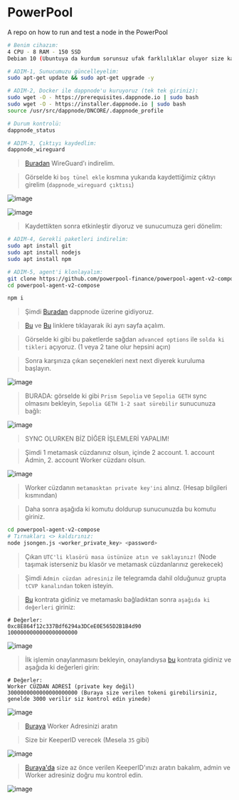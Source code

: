 # PowerPool
A repo on how to run and test a node in the PowerPool

```sh
# Benim cihazım:
4 CPU - 8 RAM - 150 SSD
Debian 10 (Ubuntuya da kurdum sorunsuz ufak farklılıklar oluyor size kalmış)
```

```sh
# ADIM-1, Sunucumuzu güncelleyelim:
sudo apt-get update && sudo apt-get upgrade -y
```

```sh
# ADIM-2, Docker ile dappnode'u kuruyoruz (tek tek giriniz):
sudo wget -O - https://prerequisites.dappnode.io | sudo bash
sudo wget -O - https://installer.dappnode.io | sudo bash
source /usr/src/dappnode/DNCORE/.dappnode_profile

# Durum kontrolü:
dappnode_status
```

```sh
# ADIM-3, Çıktıyı kaydedlim:
dappnode_wireguard
```

> [Buradan](https://www.wireguard.com/install/) WireGuard'ı indirelim.

> Görselde ki `boş tünel ekle` kısmına yukarıda kaydettiğimiz çıktıyı girelim (`dappnode_wireguard çıktısı`)

![image](https://github.com/ruesandora/PowerPool/assets/101149671/23e38061-fd30-4e7a-8cce-ca6eeb5cde39)

![image](https://github.com/ruesandora/PowerPool/assets/101149671/4c91073f-a34a-46d5-9261-51a28a406abf)

> Kaydettikten sonra etkinleştir diyoruz ve sunucumuza geri dönelim:

```sh
# ADIM-4, Gerekli paketleri indirelim:
sudo apt install git
sudo apt install nodejs
sudo apt install npm
```

```sh
# ADIM-5, agent'i klonlayalım:
git clone https://github.com/powerpool-finance/powerpool-agent-v2-compose
cd powerpool-agent-v2-compose

npm i
```

> Şimdi [Buradan](http://my.dappnode/#/) dappnode üzerine gidiyoruz.

> [Bu](http://my.dappnode/#/installer/%2Fipfs%2FQmT2vSKsKVTs7oFxYnnzb8cpWiKnMDvPLy1qnaLWfEfVkD) ve [Bu](http://my.dappnode/#/installer/%2Fipfs%2FQmNy6zTZM9LfHomWJpNYFWX6kJqz9Jgm5eragJagMwc4jk) linklere tıklayarak iki ayrı sayfa açalım.

> Görselde ki gibi bu paketlerde sağdan `advanced options` ile `solda ki tikleri` açıyoruz. (1 veya 2 tane olur hepsini açın)

> Sonra karşınıza çıkan seçenekleri next next diyerek kuruluma başlayın.

![image](https://github.com/ruesandora/PowerPool/assets/101149671/ca513c20-a7ef-4cbf-80ca-44a782374582)


> BURADA: görselde ki gibi `Prism Sepolia` ve `Sepolia GETH` sync olmasını bekleyin, `Sepolia GETH 1-2 saat sürebilir` sunucunuza bağlı:

![image](https://github.com/ruesandora/PowerPool/assets/101149671/58c04f85-b8fd-41fc-8086-e4c9316e7b87)

> SYNC OLURKEN BİZ DİĞER İŞLEMLERİ YAPALIM!

> Şimdi 1 metamask cüzdanınız olsun, içinde 2 account. 1. account Admin, 2. account Worker cüzdanı olsun.

![image](https://github.com/ruesandora/PowerPool/assets/101149671/d93ed926-9ba0-44ac-b57b-ca184b5a3415)

> Worker cüzdanın `metamasktan private key'ini` alınız. (Hesap bilgileri kısmından)

> Daha sonra aşağıda ki komutu doldurup sunucunuzda bu komutu giriniz.

```sh
cd powerpool-agent-v2-compose
# Tırnakları <> kaldırınız:
node jsongen.js <worker_private_key> <password>
```

> Çıkan `UTC'li klasörü masa üstünüze atın ve saklayınız!` (Node taşımak isterseniz bu klasör ve metamask cüzdanlarınız gerekecek)

> Şimdi `Admin cüzdan adresiniz` ile telegramda dahil olduğunuz grupta `tCVP kanalından` token isteyin.

> [Bu](https://sepolia.etherscan.io/address/0xD5134EcD90EB63276aF2Fca897cC04D845AfD74f#writeContract#F1) kontrata gidiniz ve metamaskı bağladıktan sonra `aşağıda ki değerleri` giriniz:

```
# Değerler:
0xc8E864f12c337Bdf6294a3DCeE0E565D2B1B4d90
1000000000000000000000
```

![image](https://github.com/ruesandora/PowerPool/assets/101149671/a9c1a8b6-2ee6-48e0-8ecb-4751570c12b3)

> İlk işlemin onaylanmasını bekleyin, onaylandıysa [bu](https://sepolia.etherscan.io/address/0xc8E864f12c337Bdf6294a3DCeE0E565D2B1B4d90#writeContract#F17) kontrata gidiniz ve aşağıda ki değerleri girin:

```
# Değerler:
Worker CÜZDAN ADRESİ (private key değil)
3000000000000000000000 (Buraya size verilen tokeni girebilirsiniz, genelde 3000 verilir siz kontrol edin yinede)
```

![image](https://github.com/ruesandora/PowerPool/assets/101149671/4615ba81-a938-44da-bb35-87ded38b07bd)

> [Buraya](https://sepolia.etherscan.io/address/0xc8E864f12c337Bdf6294a3DCeE0E565D2B1B4d90#readContract#F27) Worker Adresinizi aratın

> Size bir KeeperID verecek (Mesela `35` gibi)

![image](https://github.com/ruesandora/PowerPool/assets/101149671/ea366421-f65f-4212-9a56-9427ffde42d1)

> [Buraya'da](https://sepolia.etherscan.io/address/0xc8E864f12c337Bdf6294a3DCeE0E565D2B1B4d90#readContract#F13) size az önce verilen KeeperID'ınızı aratın bakalım, admin ve Worker adresiniz doğru mu kontrol edin.

![image](https://github.com/ruesandora/PowerPool/assets/101149671/8c8dc8c6-a09d-4d37-be60-5ca81d16161f)














